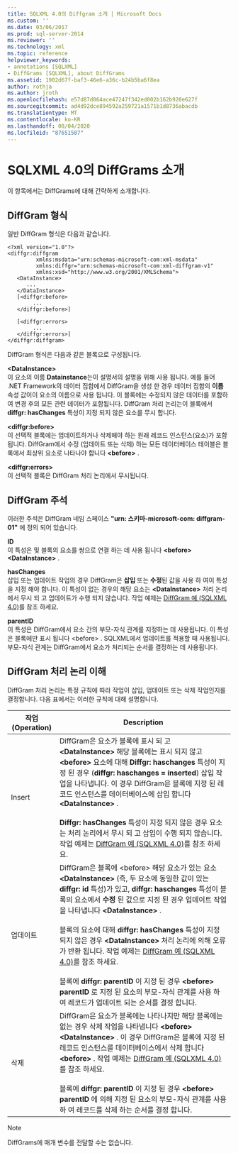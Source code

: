 ```yaml
---
title: SQLXML 4.0의 Diffgram 소개 | Microsoft Docs
ms.custom: ''
ms.date: 03/06/2017
ms.prod: sql-server-2014
ms.reviewer: ''
ms.technology: xml
ms.topic: reference
helpviewer_keywords:
- annotations [SQLXML]
- DiffGrams [SQLXML], about DiffGrams
ms.assetid: 1902d67f-baf3-46e6-a36c-b24b5ba6f8ea
author: rothja
ms.author: jroth
ms.openlocfilehash: e57d87d064ace47247f342ed002b162b920e627f
ms.sourcegitcommit: ad4d92dce894592a259721a1571b1d8736abacdb
ms.translationtype: MT
ms.contentlocale: ko-KR
ms.lasthandoff: 08/04/2020
ms.locfileid: "87651587"
---
```

# <a name="introduction-to-diffgrams-in-sqlxml-40"></a>SQLXML 4.0의 DiffGrams 소개
  이 항목에서는 DiffGrams에 대해 간략하게 소개합니다.  
  
## <a name="diffgram-format"></a>DiffGram 형식  
 일반 DiffGram 형식은 다음과 같습니다.  
  
```  
<?xml version="1.0"?>  
<diffgr:diffgram   
         xmlns:msdata="urn:schemas-microsoft-com:xml-msdata"  
         xmlns:diffgr="urn:schemas-microsoft-com:xml-diffgram-v1"  
         xmlns:xsd="http://www.w3.org/2001/XMLSchema">  
   <DataInstance>  
      ...  
   </DataInstance>  
   [<diffgr:before>  
        ...  
   </diffgr:before>]  
  
   [<diffgr:errors>  
        ...  
   </diffgr:errors>]  
</diffgr:diffgram>  
```  
  
 DiffGram 형식은 다음과 같은 블록으로 구성됩니다.  
  
 **\<DataInstance>**  
 이 요소의 이름 **Datainstance**는이 설명서의 설명을 위해 사용 됩니다. 예를 들어 .NET Framework의 데이터 집합에서 DiffGram을 생성 한 경우 데이터 집합의 **이름** 속성 값이이 요소의 이름으로 사용 됩니다. 이 블록에는 수정되지 않은 데이터를 포함하여 변경 후의 모든 관련 데이터가 포함됩니다. DiffGram 처리 논리는이 블록에서 **diffgr: hasChanges** 특성이 지정 되지 않은 요소를 무시 합니다.  
  
 **\<diffgr:before>**  
 이 선택적 블록에는 업데이트하거나 삭제해야 하는 원래 레코드 인스턴스(요소)가 포함됩니다. DiffGram에서 수정 (업데이트 또는 삭제) 하는 모든 데이터베이스 테이블은 블록에서 최상위 요소로 나타나야 합니다 **\<before>** .  
  
 **\<diffgr:errors>**  
 이 선택적 블록은 DiffGram 처리 논리에서 무시됩니다.  
  
## <a name="diffgram-annotations"></a>DiffGram 주석  
 이러한 주석은 DiffGram 네임 스페이스 **"urn: 스키마-microsoft-com: diffgram-01"** 에 정의 되어 있습니다.  
  
 **ID**  
 이 특성은 및 블록의 요소를 쌍으로 연결 하는 데 사용 됩니다 **\<before>** **\<DataInstance>** .  
  
 **hasChanges**  
 삽입 또는 업데이트 작업의 경우 DiffGram은 **삽입** 또는 **수정**된 값을 사용 하 여이 특성을 지정 해야 합니다. 이 특성이 없는 경우의 해당 요소는 **\<DataInstance>** 처리 논리에서 무시 되 고 업데이트가 수행 되지 않습니다. 작업 예제는 [DiffGram 예 &#40;SQLXML 4.0&#41;](diffgram-examples-sqlxml-4-0.md)를 참조 하세요.  
  
 **parentID**  
 이 특성은 DiffGram에서 요소 간의 부모-자식 관계를 지정하는 데 사용됩니다. 이 특성은 블록에만 표시 됩니다 \<before> . SQLXML에서 업데이트를 적용할 때 사용됩니다. 부모-자식 관계는 DiffGram에서 요소가 처리되는 순서를 결정하는 데 사용됩니다.  
  
## <a name="understanding-the-diffgram-processing-logic"></a>DiffGram 처리 논리 이해  
 DiffGram 처리 논리는 특정 규칙에 따라 작업이 삽입, 업데이트 또는 삭제 작업인지를 결정합니다. 다음 표에서는 이러한 규칙에 대해 설명합니다.  
  
|작업(Operation)|Description|  
|---------------|-----------------|  
|Insert|DiffGram은 요소가 블록에 표시 되 고 **\<DataInstance>** 해당 블록에는 표시 되지 않고 **\<before>** 요소에 대해 **Diffgr: haschanges** 특성이 지정 된 경우 (**diffgr: haschanges = inserted**) 삽입 작업을 나타냅니다. 이 경우 DiffGram은 블록에 지정 된 레코드 인스턴스를 데이터베이스에 삽입 합니다 **\<DataInstance>** .<br /><br /> **Diffgr: hasChanges** 특성이 지정 되지 않은 경우 요소는 처리 논리에서 무시 되 고 삽입이 수행 되지 않습니다. 작업 예제는 [DiffGram 예 &#40;SQLXML 4.0&#41;](diffgram-examples-sqlxml-4-0.md)를 참조 하세요.|  
|업데이트|DiffGram은 블록에 \<before> 해당 요소가 있는 요소 **\<DataInstance>** (즉, 두 요소에 동일한 값이 있는 **diffgr: id** 특성)가 있고, **diffgr: haschanges** 특성이 블록의 요소에서 **수정** 된 값으로 지정 된 경우 업데이트 작업을 나타냅니다 **\<DataInstance>** .<br /><br /> 블록의 요소에 대해 **diffgr: hasChanges** 특성이 지정 되지 않은 경우 **\<DataInstance>** 처리 논리에 의해 오류가 반환 됩니다. 작업 예제는 [DiffGram 예 &#40;SQLXML 4.0&#41;](diffgram-examples-sqlxml-4-0.md)를 참조 하세요.<br /><br /> 블록에 **diffgr: parentID** 이 지정 된 경우 **\<before>** **parentID** 로 지정 된 요소의 부모-자식 관계를 사용 하 여 레코드가 업데이트 되는 순서를 결정 합니다.|  
|삭제|DiffGram은 요소가 블록에는 나타나지만 해당 블록에는 없는 경우 삭제 작업을 나타냅니다 **\<before>** **\<DataInstance>** . 이 경우 DiffGram은 블록에 지정 된 레코드 인스턴스를 데이터베이스에서 삭제 합니다 **\<before>** . 작업 예제는 [DiffGram 예 &#40;SQLXML 4.0&#41;](diffgram-examples-sqlxml-4-0.md)를 참조 하세요.<br /><br /> 블록에 **diffgr: parentID** 이 지정 된 경우 **\<before>** **parentID** 에 의해 지정 된 요소의 부모-자식 관계를 사용 하 여 레코드를 삭제 하는 순서를 결정 합니다.|  
  
> [!NOTE]  
>  DiffGrams에 매개 변수를 전달할 수는 없습니다.  
  
  
